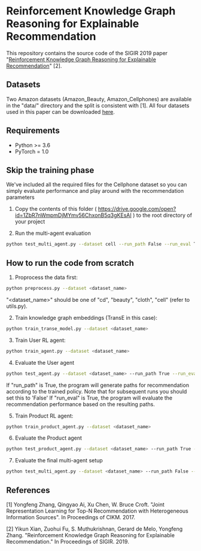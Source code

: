 # Reinforcement Knowledge Graph Reasoning for Explainable Recommendation
This repository contains the source code of the SIGIR 2019 paper "[Reinforcement Knowledge Graph Reasoning for Explainable Recommendation](https://arxiv.org/abs/1906.05237)" [2].

## Datasets
Two Amazon datasets (Amazon_Beauty, Amazon_Cellphones) are available in the "data/" directory and the split is consistent with [1].
All four datasets used in this paper can be downloaded [here](https://drive.google.com/uc?export=download&confirm=Tiux&id=1CL4Pjumj9d7fUDQb1_leIMOot73kVxKB).

## Requirements
- Python >= 3.6
- PyTorch = 1.0

## Skip the training phase
We've included all the required files for the Cellphone dataset so you can simply evaluate performance and play around with the recommendation parameters
1. Copy the contents of this folder ( https://drive.google.com/open?id=1ZbR7nWmpmDjMYmv56ChxonB5q3gKEsAI ) to the root directory of your project

2. Run the multi-agent evaluation
```bash
python test_multi_agent.py --dataset cell --run_path False --run_eval True --re_rank True
```

## How to run the code from scratch
1. Proprocess the data first:
```bash
python preprocess.py --dataset <dataset_name>
```
"<dataset_name>" should be one of "cd", "beauty", "cloth", "cell" (refer to utils.py).

2. Train knowledge graph embeddings (TransE in this case):
```bash
python train_transe_model.py --dataset <dataset_name>
```

3. Train User RL agent:
```bash
python train_agent.py --dataset <dataset_name>
```

4. Evaluate the User agent
```bash
python test_agent.py --dataset <dataset_name> --run_path True --run_eval True
```
If "run_path" is True, the program will generate paths for recommendation according to the trained policy. Note that for subsequent runs you should set this to 'False'
If "run_eval" is True, the program will evaluate the recommendation performance based on the resulting paths.

5. Train Product RL agent:
```bash
python train_product_agent.py --dataset <dataset_name>
```

6. Evaluate the Product agent
```bash
python test_product_agent.py --dataset <dataset_name> --run_path True --run_eval True
```

7. Evaluate the final multi-agent setup
```bash
python test_multi_agent.py --dataset <dataset_name> --run_path False --run_eval True --re_rank True
```

## References
[1] Yongfeng Zhang, Qingyao Ai, Xu Chen, W. Bruce Croft. "Joint Representation Learning for Top-N Recommendation with Heterogeneous Information Sources". In Proceedings of CIKM. 2017.

[2] Yikun Xian, Zuohui Fu, S. Muthukrishnan, Gerard de Melo, Yongfeng Zhang. "Reinforcement Knowledge Graph Reasoning for Explainable Recommendation." In Proceedings of SIGIR. 2019.
